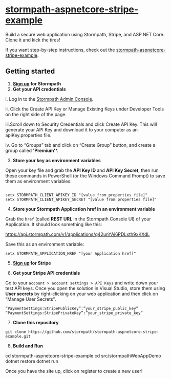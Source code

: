 # [stormpath-aspnetcore-stripe-example](LINK)
Build a secure web application using Stormpath, Stripe, and ASP.NET Core. Clone it and kick the tires!

If you want step-by-step instructions, check out the [stormpath-aspnetcore-stripe-example](LINK).

## Getting started

1. **[Sign up](https://api.stormpath.com/register) for Stormpath**
2. **Get your API credentials**

  i. Log in to the [Stormpath Admin Console](https://api.stormpath.com/login).
  
  ii. Click the Create API Key or Manage Existing Keys under Developer Tools on the right side of the page.
  
  iii.Scroll down to Security Credentials and click Create API Key. This will generate your API Key and download it to your computer as an apiKey.properties file.
  
  iv. Go to “Groups” tab and click on “Create Group” button, and create a group called **'Premium'***.

3. **Store your key as environment variables**

  Open your key file and grab the **API Key ID** and **API Key Secret**, then run these commands in PowerShell (or the Windows Command Prompt) to save them as environment variables:

  ```

  setx STORMPATH_CLIENT_APIKEY_ID "[value from properties file]"
  setx STORMPATH_CLIENT_APIKEY_SECRET "[value from properties file]"

  ```

4. **Store your Stormpath Application href in an environment variable**

  Grab the ```href``` (called **REST URL** in the Stormpath Console UI) of your Application. It should look something like this:

  https://api.stormpath.com/v1/applications/q42unYAj6PDLxth9xKXdL

  Save this as an environment variable:

  ```
  setx STORMPATH_APPLICATION_HREF "[your Application href]"
  ```

5. **[Sign up](https://stripe.com/) for Stripe**

6. **Get your Stripe API credentials**

  Go to your `account > account settings > API Keys` and write down your test API keys. 
  Once you open the solution in Visual Studio, store them using **User secrets** by right-clicking on your web application and then click on “Manage User Secrets".

  ``` 
  “PaymentSettings:StripePublicKey”:”your_stripe_public_key”
  “PaymentSettings:StripePrivateKey”:”your_stripe_private_key”
  ```

7. **Clone this repository**

  ``` 
  git clone https://github.com/stormpath/stormpath-aspnetcore-stripe-example.git
  ```

8. **Build and Run**

  cd stormpath-aspnetcore-stripe-example
  cd src/stormpathWebAppDemo
  dotnet restore
  dotnet run

Once you have the site up, click on register to create a new user!
